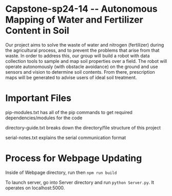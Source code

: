 # Capstone-sp24-14 -- Autonomous Mapping of Water and Fertilizer Content in Soil

Our project aims to solve the waste of water and nitrogen (fertilizer) during the agricultural process, and to prevent the problems that arise from that waste. In order to address this, our group will build a robot with data collection tools to sample and map soil properties over a field. The robot will operate autonomously (with obstacle avoidance) on the ground and use sensors and vision to determine soil contents. From there, prescription maps will be generated to advise users of ideal soil treatment.

# Important Files

pip-modules.txt has all of the pip commands to get required dependencies/modules for the code

directory-guide.txt breaks down the directory/file structure of this project

serial-notes.txt explains the serial communication format

# Process for Webpage Updating
Inside of Webpage directory, run then `npm run build`

To launch server, go into Server directory and run `python Server.py`. It operates on localhost:5000.